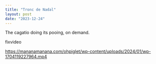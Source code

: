 ```yaml
---
title: "Tronc de Nadal"
layout: post
date: "2023-12-24"
---
```


The cagatio doing its pooing, on demand.

fixvideo

https://mananamanana.com/ohpiglet/wp-content/uploads/2024/01/wp-1704119227964.mp4
